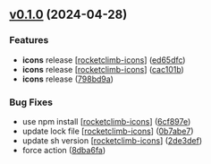 ## [v0.1.0](https://github.com/rocketclimb/rocketicons/compare/v0.0.0...v0.1.0) (2024-04-28)

### Features

- **icons** release [[rocketclimb-icons](./packages/rocketclimb-icons/CHANGELOG.md)] ([ed65dfc](https://github.com/rocketclimb/rocketicons/commit/ed65dfcf2790f5ff7d1323e6ccbc892ff9b445aa))
- **icons** release [[rocketclimb-icons](./packages/rocketclimb-icons/CHANGELOG.md)] ([cac101b](https://github.com/rocketclimb/rocketicons/commit/cac101b32be238570fabc0766c8f055e25b4e171))
- **icons** release ([798bd9a](https://github.com/rocketclimb/rocketicons/commit/798bd9a482b21b8c6e5b593e1f7b76c8ad737f7b))

### Bug Fixes

- use npm install [[rocketclimb-icons](./packages/rocketclimb-icons/CHANGELOG.md)] ([6cf897e](https://github.com/rocketclimb/rocketicons/commit/6cf897eb180e036ce52939fc90c5d13dc4a6bb8a))
- update lock file [[rocketclimb-icons](./packages/rocketclimb-icons/CHANGELOG.md)] ([0b7abe7](https://github.com/rocketclimb/rocketicons/commit/0b7abe7abafae52e8f5e036e1e3d0b4b80ce80f7))
- update sh version [[rocketclimb-icons](./packages/rocketclimb-icons/CHANGELOG.md)] ([2de3def](https://github.com/rocketclimb/rocketicons/commit/2de3defd016e4979201bb4eb19e2ddb85869d227))
- force action ([8dba6fa](https://github.com/rocketclimb/rocketicons/commit/8dba6faf888af9120893bc10328c7f30441c070d))
